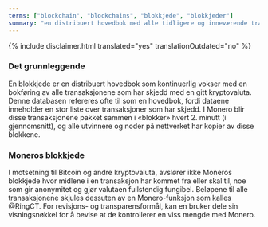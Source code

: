 ```yaml
---
terms: ["blockchain", "blockchains", "blokkjede", "blokkjeder"]
summary: "en distribuert hovedbok med alle tidligere og inneværende transaksjoner, uten å avsløre hvem midlene kom fra eller gikk til"
---
```


{% include disclaimer.html translated="yes" translationOutdated="no" %}
### Det grunnleggende
En blokkjede er en distribuert hovedbok som kontinuerlig vokser med en bokføring av alle transaksjonene som har skjedd med en gitt kryptovaluta. Denne databasen refereres ofte til som en hovedbok, fordi dataene inneholder en stor liste over transaksjoner som har skjedd. I Monero blir disse transaksjonene pakket sammen i «blokker» hvert 2. minutt (i gjennomsnitt), og alle utvinnere og noder på nettverket har kopier av disse blokkene.  

### Moneros blokkjede
I motsetning til Bitcoin og andre kryptovaluta, avslører ikke Moneros blokkjede hvor midlene i en transaksjon har kommet fra eller skal til, noe som gir anonymitet og gjør valutaen fullstendig fungibel. Beløpene til alle transaksjonene skjules dessuten av en Monero-funksjon som kalles @RingCT. For revisjons- og transparensformål, kan en bruker dele sin visningsnøkkel for å bevise at de kontrollerer en viss mengde med Monero.